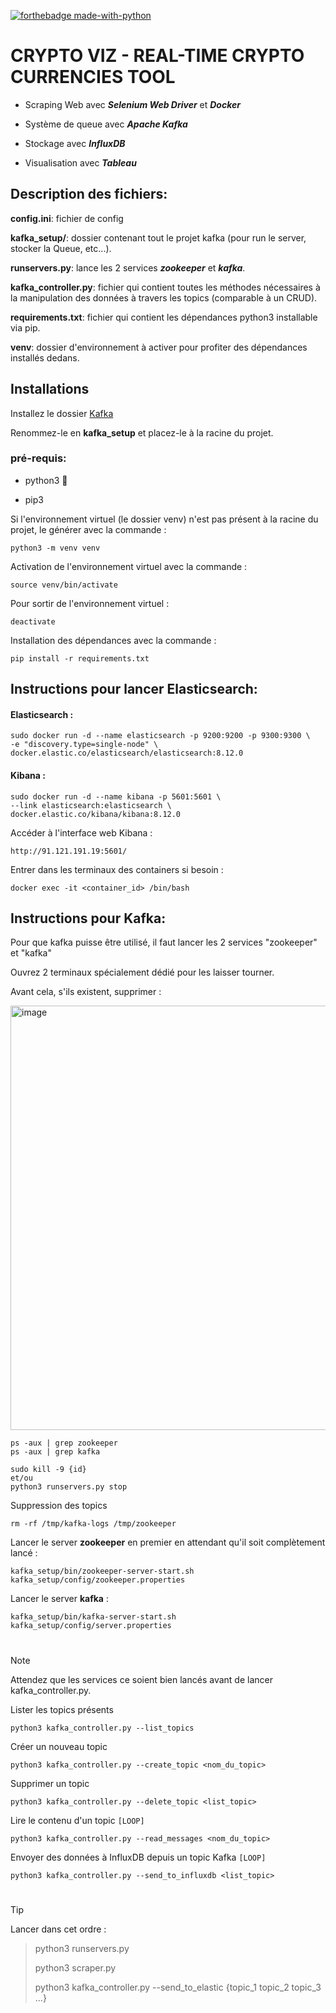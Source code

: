 [![forthebadge made-with-python](http://ForTheBadge.com/images/badges/made-with-python.svg)](https://www.python.org/)

# CRYPTO VIZ - REAL-TIME CRYPTO CURRENCIES TOOL


- Scraping Web avec _**Selenium Web Driver**_ et **_Docker_**

- Système de queue avec _**Apache Kafka**_

- Stockage avec _**InfluxDB**_

- Visualisation avec _**Tableau**_

## Description des fichiers:

**config.ini**: fichier de config

**kafka_setup/**: dossier contenant tout le projet kafka (pour run le server, stocker la Queue, etc...).

**runservers.py**: lance les 2 services **_zookeeper_** et **_kafka_**.

**kafka_controller.py**: fichier qui contient toutes les méthodes nécessaires à la manipulation des données à travers les topics (comparable à un CRUD).

**requirements.txt**: fichier qui contient les dépendances python3 installable via pip.

**venv**: dossier d'environnement à activer pour profiter des dépendances installés dedans.

## Installations

Installez le dossier [Kafka](https://www.apache.org/dyn/closer.cgi?path=/kafka/3.6.1/kafka_2.13-3.6.1.tgz)

Renommez-le en **kafka_setup** et placez-le à la racine du projet.

### pré-requis:

- python3 :snake:

- pip3


Si l'environnement virtuel (le dossier venv) n'est pas présent à la racine du projet, le générer avec la commande :
```
python3 -m venv venv
```

Activation de l'environnement virtuel avec la commande :

```
source venv/bin/activate
```

Pour sortir de l'environnement virtuel :
```
deactivate
```

Installation des dépendances avec la commande :

```
pip install -r requirements.txt
```

## Instructions pour lancer Elasticsearch:

#### Elasticsearch :
```
sudo docker run -d --name elasticsearch -p 9200:9200 -p 9300:9300 \
-e "discovery.type=single-node" \
docker.elastic.co/elasticsearch/elasticsearch:8.12.0
```

#### Kibana :
```
sudo docker run -d --name kibana -p 5601:5601 \
--link elasticsearch:elasticsearch \
docker.elastic.co/kibana/kibana:8.12.0
```

Accéder à l'interface web Kibana :
```
http://91.121.191.19:5601/
```

Entrer dans les terminaux des containers si besoin :
```
docker exec -it <container_id> /bin/bash
```

## Instructions pour Kafka:

Pour que kafka puisse être utilisé, il faut lancer les 2 services "zookeeper" et "kafka"

Ouvrez 2 terminaux spécialement dédié pour les laisser tourner.

Avant cela, s'ils existent, supprimer :

<img width="679" alt="image" src="https://github.com/EpitechMscProPromo2024/T-DAT-901-MAR_11/assets/65111947/7a1abf30-4bd1-4672-ad9e-a912c0f25492">

```
ps -aux | grep zookeeper
ps -aux | grep kafka

sudo kill -9 {id}
et/ou
python3 runservers.py stop
```

Suppression des topics
```
rm -rf /tmp/kafka-logs /tmp/zookeeper
```

Lancer le server **zookeeper** en premier en attendant qu'il soit complètement lancé :
```
kafka_setup/bin/zookeeper-server-start.sh kafka_setup/config/zookeeper.properties
```
Lancer le server **kafka** :
```
kafka_setup/bin/kafka-server-start.sh kafka_setup/config/server.properties
```


# 
> [!NOTE]
> Attendez que les services ce soient bien lancés avant de lancer kafka_controller.py.

Lister les topics présents
```
python3 kafka_controller.py --list_topics
```

Créer un nouveau topic
```
python3 kafka_controller.py --create_topic <nom_du_topic>
```

Supprimer un topic
```
python3 kafka_controller.py --delete_topic <list_topic>
```

Lire le contenu d'un topic `[LOOP]`
```
python3 kafka_controller.py --read_messages <nom_du_topic>
```

Envoyer des données à InfluxDB depuis un topic Kafka `[LOOP]`
```
python3 kafka_controller.py --send_to_influxdb <list_topic>
```

#
> [!TIP]
> Lancer dans cet ordre :

> python3 runservers.py
> 
> python3 scraper.py
> 
> python3 kafka_controller.py --send_to_elastic {topic_1 topic_2 topic_3 ...}